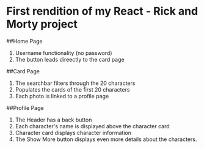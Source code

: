 # First rendition of my React - Rick and Morty project

##Home Page

1. Username functionality (no password) 
2. The button leads direectly to the card page

##Card Page

1. The searchbar filters through the 20 characters
2. Populates the cards of the first 20 characters
3. Each photo is linked to a profile page

##Profile Page

1. The Header has a back button 
2. Each character's name is displayed above the character card
3. Character card displays character information
4. The Show More button displays even more details about the characters.
